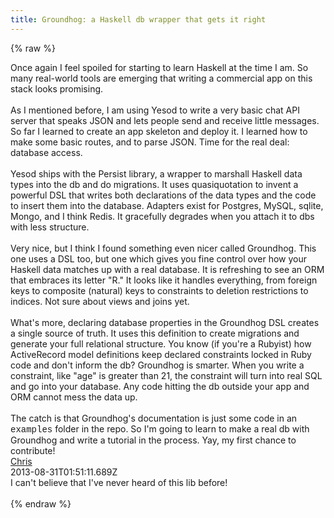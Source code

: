```yaml
---
title: Groundhog: a Haskell db wrapper that gets it right
---
```


{% raw %}
<div class="css-full-post-content js-full-post-content">
Once again I feel spoiled for starting to learn Haskell at the time I am. So many real-world tools are emerging that writing a commercial app on this stack looks promising.<br /><br />As I mentioned before, I am using Yesod to write a very basic chat API server that speaks JSON and lets people send and receive little messages. So far I learned to create an app skeleton and deploy it. I learned how to make some basic routes, and to parse JSON. Time for the real deal: database access.<br /><br />Yesod ships with the Persist library, a wrapper to marshall Haskell data types into the db and do migrations. It uses quasiquotation to invent a powerful DSL that writes both declarations of the data types and the code to insert them into the database. Adapters exist for Postgres, MySQL, sqlite, Mongo, and I think Redis. It gracefully degrades when you attach it to dbs with less structure.<br /><br />Very nice, but I think I found something even nicer called Groundhog. This one uses a DSL too, but one which gives you fine control over how your Haskell data matches up with a real database. It is refreshing to see an ORM that embraces its letter "R." It looks like it handles everything, from foreign keys to composite (natural) keys to constraints to deletion restrictions to indices. Not sure about views and joins yet.<br /><br />What's more, declaring database properties in the Groundhog DSL creates a single source of truth. It uses this definition to create migrations and generate your full relational structure. You know (if you're a Rubyist) how ActiveRecord model definitions keep declared constraints locked in Ruby code and don't inform the db? Groundhog is smarter. When you write a constraint, like "age" is greater than 21, the constraint will turn into real SQL and go into your database. Any code hitting the db outside your app and ORM cannot mess the data up.<br /><br />The catch is that Groundhog's documentation is just some code in an <span style="font-family: Courier New, Courier, monospace;">examples</span> folder in the repo. So I'm going to learn to make a real db with Groundhog and write a tutorial in the process. Yay, my first chance to contribute!
</div>
<div class="css-full-comments-content js-full-comments-content">
<div class="css-full-comment js-full-comment">
  <div class="css-comment-user-link js-comment-user-link">
  <a href="http://www.blogger.com/profile/03097657129811885396">
  <div class="css-comment-name js-comment-name">
    Chris
  </div>
  </a>
  <div class="css-comment-date js-comment-date">
    2013-08-31T01:51:11.689Z
  </div>
  </div>
  <div class="css-comment-content js-comment-content">
    I can&#39;t believe that I&#39;ve never heard of this lib before!
  </div>
  <br/>
</div>
</div>
{% endraw %}
